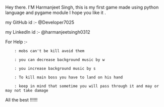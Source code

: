 Hey there. I'M Harmanjeet Singh, this is my first game made using python language and pygame module I hope you like it .

my GitHub id    :- @Developer7025 

my LinkedIn id  :- @harmanjeetsingh0312

For Help :-

        : mobs can't be kill avoid them
        
        : you can decrease background music by w
        
        : you increase background music by s
        
        : To kill main boss you have to land on his hand
        
        : keep in mind that sometime you will pass through it and may or may not take damage
        

All the best !!!!!! 
